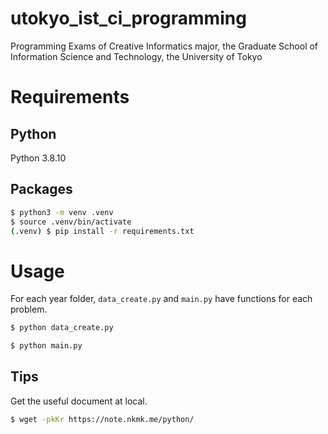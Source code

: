 # utokyo_ist_ci_programming
Programming Exams of Creative Informatics major, the Graduate School of Information Science and Technology, the University of Tokyo

# Requirements

## Python

Python 3.8.10

## Packages

```bash  
$ python3 -m venv .venv  
$ source .venv/bin/activate  
(.venv) $ pip install -r requirements.txt  
```

# Usage

For each year folder, `data_create.py` and `main.py` have functions for each problem.

```bash
$ python data_create.py
```

```bash
$ python main.py
```

## Tips

Get the useful document at local.

```bash
$ wget -pkKr https://note.nkmk.me/python/
```
